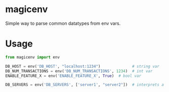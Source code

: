 # magicenv
Simple way to parse common datatypes from env vars.


# Usage
```python
from magicenv import env

DB_HOST = env('DB_HOST', "localhost:1234")              # string var
DB_NUM_TRANSACTIONS = env('DB_NUM_TRANSACTIONS', 1234)  # int var
ENABLE_FEATURE_X = env('ENABLE_FEATURE_X', True)  # bool var

DB_SERVERS = env('DB_SERVERS', ['server1', "server2"])  # interprets a comma separated string as a list

```